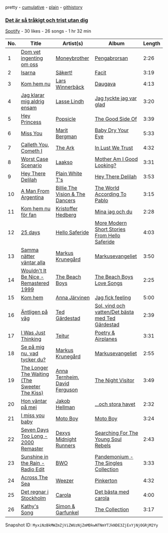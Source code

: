 pretty - [cumulative](/playlists/cumulative/7qeSmszUjRBWOwHzlxfEXt.md) - [plain](/playlists/plain/7qeSmszUjRBWOwHzlxfEXt) - [githistory](https://github.githistory.xyz/mackorone/spotify-playlist-archive/blob/main/playlists/plain/7qeSmszUjRBWOwHzlxfEXt)

### [Det är så tråkigt och trist utan dig](https://open.spotify.com/playlist/7qeSmszUjRBWOwHzlxfEXt)

> 

[Spotify](https://open.spotify.com/user/spotify) - 30 likes - 26 songs - 1 hr 32 min

| No. | Title | Artist(s) | Album | Length |
|---|---|---|---|---|
| 1 | [Dom vet ingenting om oss](https://open.spotify.com/track/13x1rhmKT2C93LsOo0tW0d) | [Moneybrother](https://open.spotify.com/artist/6O6kWwVAL4xK4G8SBcsNJR) | [Pengabrorsan](https://open.spotify.com/album/1i91GiCyId1nV05SzS9ZTW) | 2:26 |
| 2 | [Isarna](https://open.spotify.com/track/6Enr1tqytBwMitUcb0hpch) | [Säkert!](https://open.spotify.com/artist/6aNouxfdfQCKjiZG0LJcjx) | [Facit](https://open.spotify.com/album/20VAXfhn6R4LgRdBuWvWuo) | 3:19 |
| 3 | [Kom hem nu](https://open.spotify.com/track/0RWEbcNenOZ3czZoE4m9WI) | [Lars Winnerbäck](https://open.spotify.com/artist/33zLgL7tT1vg7eRpWYX5uI) | [Daugava](https://open.spotify.com/album/2Vknxdd3cMEEMtznXjN1rI) | 4:13 |
| 4 | [Jag klarar mig aldrig ensam](https://open.spotify.com/track/74XfuEH4zpMFO5SxmVFOw8) | [Lasse Lindh](https://open.spotify.com/artist/4ehBGotbRDOgqcrUomjJyd) | [Jag tyckte jag var glad](https://open.spotify.com/album/3MWvq7VecWqnkOJGKIGy1D) | 3:20 |
| 5 | [Hey Princess](https://open.spotify.com/track/0XRgiBhdbphxE2HOcmAXAJ) | [Popsicle](https://open.spotify.com/artist/3Zdqisea5g5Gu6jcB7VLcJ) | [The Good Side Of](https://open.spotify.com/album/6vfFRuP2b9Kfghd2AN5Tni) | 3:39 |
| 6 | [Miss You](https://open.spotify.com/track/5zw52tI2MKRHdfHUDfLc7u) | [Marit Bergman](https://open.spotify.com/artist/1Z8YLeRzSedy0jT5D08pVU) | [Baby Dry Your Eye](https://open.spotify.com/album/64AW9sxYJpSs3b8H5Ny5ae) | 5:33 |
| 7 | [Calleth You, Cometh I](https://open.spotify.com/track/2kvg4AwMIstkygdQhfFfSf) | [The Ark](https://open.spotify.com/artist/73ib5ljBj2xAIR7R3hTwF4) | [In Lust We Trust](https://open.spotify.com/album/2853c5Z7BEfJCaFltIQ0C7) | 4:32 |
| 8 | [Worst Case Scenario](https://open.spotify.com/track/1bQTaOMkV8ljIckCraYmYH) | [Laakso](https://open.spotify.com/artist/4chKPJr2tkdsT0ghHNSUi7) | [Mother Am I Good Looking?](https://open.spotify.com/album/3dhmHFkjIqwOBrRuI18rFs) | 3:31 |
| 9 | [Hey There Delilah](https://open.spotify.com/track/15iEXnizukvzpAFbLIRGKs) | [Plain White T's](https://open.spotify.com/artist/1g1yxsNVPhMUl9GrMjEb2o) | [Hey There Delilah](https://open.spotify.com/album/2mLd8rJbDhpj9uHh8VvnKI) | 3:53 |
| 10 | [A Man From Argentina](https://open.spotify.com/track/6oCUMJwgMnhWiNzKj7tATC) | [Billie The Vision & The Dancers](https://open.spotify.com/artist/5Gpi2vZtZtUPrMnlBDdpre) | [The World According To Pablo](https://open.spotify.com/album/0eSXatwdpPwGlzlnNgxb9J) | 3:15 |
| 11 | [Kom hem nu för fan](https://open.spotify.com/track/3ejeX9pI1dBzef2H9wmSLx) | [Kristoffer Hedberg](https://open.spotify.com/artist/73eMQgYvFs3DbbkrBtL8aG) | [Mina jag och du](https://open.spotify.com/album/6p0vH09OO5TPkFKiALi5CO) | 2:28 |
| 12 | [25 days](https://open.spotify.com/track/0gpgOGjxae7Xe1KFbuTn1C) | [Hello Saferide](https://open.spotify.com/artist/4Qxe8uorrQxMoMkhv0HrK3) | [More Modern Short Stories From Hello Saferide](https://open.spotify.com/album/4fTFa5jHOtEhEaXsK2qRRi) | 4:03 |
| 13 | [Samma nätter väntar alla](https://open.spotify.com/track/2Q7umbgdPkFecmbGGaNy2I) | [Markus Krunegård](https://open.spotify.com/artist/3P6ePaE5unCm7vjccfcBAe) | [Markusevangeliet](https://open.spotify.com/album/3fWDtHxl6iVkvm4ECIDnQc) | 3:50 |
| 14 | [Wouldn't It Be Nice \- Remastered 1999](https://open.spotify.com/track/0cx32rX0uZvcJUP92Wkj2y) | [The Beach Boys](https://open.spotify.com/artist/3oDbviiivRWhXwIE8hxkVV) | [The Beach Boys Love Songs](https://open.spotify.com/album/4NnBDxnxiiXiMlssBi9Bsq) | 2:25 |
| 15 | [Kom hem](https://open.spotify.com/track/6f3DpwwWoyD70HSDw2zWiT) | [Anna Järvinen](https://open.spotify.com/artist/70vrcQugFAOAtOFIW1wcyR) | [Jag fick feeling](https://open.spotify.com/album/0VZqkP44Ch6UqS6lmwfaDc) | 5:00 |
| 16 | [Äntligen på väg](https://open.spotify.com/track/2rQQUfrQGyy24B8BeoDU0A) | [Ted Gärdestad](https://open.spotify.com/artist/6zpub6jbY6CdrcqQsDq8P4) | [Sol, vind och vatten/Det bästa med Ted Gärdestad](https://open.spotify.com/album/5nFegfmG4jQHvYVX0Mgr2A) | 2:39 |
| 17 | [I Was Just Thinking](https://open.spotify.com/track/7gRiW3eFoQWUNe5h7ggGHt) | [Teitur](https://open.spotify.com/artist/1lrjRRYpYP8kVTlHLShjJM) | [Poetry & Airplanes](https://open.spotify.com/album/34oIehPYK5k45VsV6nCM1M) | 3:31 |
| 18 | [Se på mig nu, vad tycker du?](https://open.spotify.com/track/2aOxZsldxYNQQ5BqCy4M5k) | [Markus Krunegård](https://open.spotify.com/artist/3P6ePaE5unCm7vjccfcBAe) | [Markusevangeliet](https://open.spotify.com/album/3fWDtHxl6iVkvm4ECIDnQc) | 2:55 |
| 19 | [The Longer The Waiting \(The Sweeter The Kiss\)](https://open.spotify.com/track/33lIniZXU4AdnYEXf8y070) | [Anna Ternheim](https://open.spotify.com/artist/6xSTQT32ZxLQPe37QIC308), [David Ferguson](https://open.spotify.com/artist/4MHz2XUNNGuttl6Yj9OHeA) | [The Night Visitor](https://open.spotify.com/album/3paWgD6sV1fFh45Fr6gov9) | 3:49 |
| 20 | [Hon väntar på mej](https://open.spotify.com/track/6HtLKFE8OQUitLTPtlySgm) | [Jakob Hellman](https://open.spotify.com/artist/74terC9ol9zMo8rfzhSOiG) | [...och stora havet](https://open.spotify.com/album/6kGjc8k2YvmmZGqspJuRlK) | 2:32 |
| 21 | [I miss you baby](https://open.spotify.com/track/22yeVdCqESim4MG0LJigD7) | [Moto Boy](https://open.spotify.com/artist/0sKQUWhiNgW8KBnnM0O7FL) | [Moto Boy](https://open.spotify.com/album/40EF871fqCHHonSkW9un7i) | 3:24 |
| 22 | [Seven Days Too Long \- 2000 Remaster](https://open.spotify.com/track/7Dqg7zmWl7yRPdWXbRKYdN) | [Dexys Midnight Runners](https://open.spotify.com/artist/4QTVePrFu1xuGM9K0kNXkk) | [Searching For The Young Soul Rebels](https://open.spotify.com/album/5iawHcgRuKL5HMRbigdvWC) | 2:43 |
| 23 | [Sunshine in the Rain \- Radio Edit](https://open.spotify.com/track/2I12z01yGAK1TfRqeJYejK) | [BWO](https://open.spotify.com/artist/5SvvYvtnQ84Fsuyi61Gk0Q) | [Pandemonium \- The Singles Collection](https://open.spotify.com/album/7LukfmSb0TBQTXFUuSlavW) | 3:33 |
| 24 | [Across The Sea](https://open.spotify.com/track/2UKuqcPkbpcQEXaTIMUJXn) | [Weezer](https://open.spotify.com/artist/3jOstUTkEu2JkjvRdBA5Gu) | [Pinkerton](https://open.spotify.com/album/04xe676vyiTeYNXw15o9jT) | 4:32 |
| 25 | [Det regnar i Stockholm](https://open.spotify.com/track/2m9ejDnZAxMJnv8XPL5ige) | [Carola](https://open.spotify.com/artist/3uFum0NCM1PtmCO0MwsOAt) | [Det bästa med carola](https://open.spotify.com/album/5nbw8StwekNFWuOrvsyWYm) | 4:00 |
| 26 | [Kathy's Song](https://open.spotify.com/track/4OwYSRA47tA77vx2SGC9rM) | [Simon & Garfunkel](https://open.spotify.com/artist/70cRZdQywnSFp9pnc2WTCE) | [The Collection](https://open.spotify.com/album/4neXRfYbkqqdrw3E9Z4wol) | 3:17 |

Snapshot ID: `MyxiNzBkMWZmZjViZWUzNjZmMDkwNTNmYTJkNDE3ZjExYjNjOGRjM2Yy`
